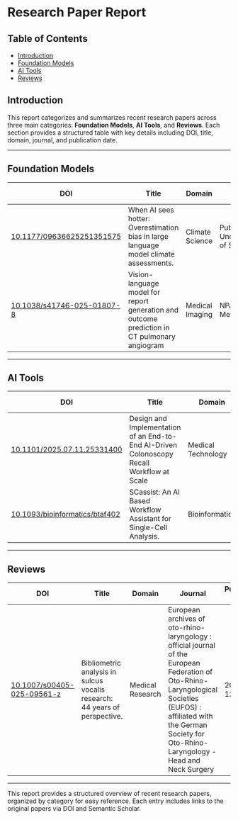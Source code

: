 # Research Paper Report

## Table of Contents
- [Introduction](#introduction)
- [Foundation Models](#foundation-models)
- [AI Tools](#ai-tools)
- [Reviews](#reviews)

## Introduction
This report categorizes and summarizes recent research papers across three main categories: **Foundation Models**, **AI Tools**, and **Reviews**. Each section provides a structured table with key details including DOI, title, domain, journal, and publication date.

---

## Foundation Models

| DOI | Title | Domain | Journal | Publication Date | Authors | Affiliations |
|-----|-------|--------|---------|------------------|---------|--------------|
| [10.1177/09636625251351575](https://www.semanticscholar.org/paper/b016d24707d23443fd3f2916dc33808f1b2963a0) | When AI sees hotter: Overestimation bias in large language model climate assessments. | Climate Science | Public Understanding of Science | 2025-07-13 | Ruilin Zheng | - |
| [10.1038/s41746-025-01807-8](https://www.semanticscholar.org/paper/8452c2f5cee9adc02b715fada8284367fdab100b) | Vision-language model for report generation and outcome prediction in CT pulmonary angiogram | Medical Imaging | NPJ Digital Medicine | 2025-07-12 | Harrison X. Bai | - |

---

## AI Tools

| DOI | Title | Domain | Journal | Publication Date | Authors | Affiliations |
|-----|-------|--------|---------|------------------|---------|--------------|
| [10.1101/2025.07.11.25331400](https://www.semanticscholar.org/paper/4fa0afa0548eb8a9a1fe02d8059888e6ebfc34b3) | Design and Implementation of an End-to-End AI-Driven Colonoscopy Recall Workflow at Scale | Medical Technology | medRxiv | 2025-07-14 | Venkat Jegadeesan | - |
| [10.1093/bioinformatics/btaf402](https://www.semanticscholar.org/paper/18ecebe0b0fe0d241cd60933b9855e9f8cf656c7) | SCassist: An AI Based Workflow Assistant for Single-Cell Analysis. | Bioinformatics | Bioinformatics | 2025-07-12 | Rachel R. Caspi | - |

---

## Reviews

| DOI | Title | Domain | Journal | Publication Date | Authors | Affiliations |
|-----|-------|--------|---------|------------------|---------|--------------|
| [10.1007/s00405-025-09561-z](https://www.semanticscholar.org/paper/a98606ae4d464bcb469a61cc1ba433f280f4e1f4) | Bibliometric analysis in sulcus vocalis research: 44 years of perspective. | Medical Research | European archives of oto-rhino-laryngology : official journal of the European Federation of Oto-Rhino-Laryngological Societies (EUFOS) : affiliated with the German Society for Oto-Rhino-Laryngology - Head and Neck Surgery | 2025-07-12 | N. Murat | - |

---

This report provides a structured overview of recent research papers, organized by category for easy reference. Each entry includes links to the original papers via DOI and Semantic Scholar.